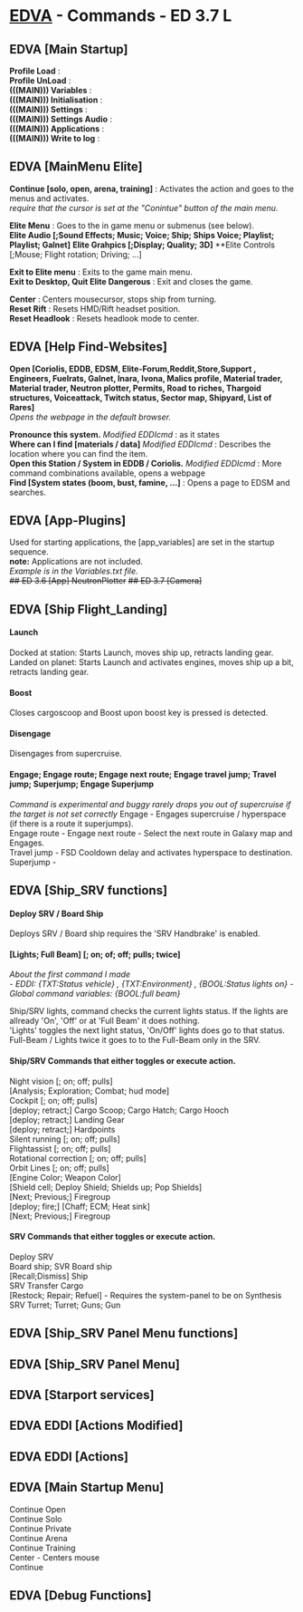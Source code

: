 # [EDVA](..\EDVA) - Commands - ED 3.7 L
## EDVA [Main Startup]
**Profile Load** :  
**Profile UnLoad** :  
**(((MAIN))) Variables** :  
**(((MAIN))) Initialisation** :  
**(((MAIN))) Settings** :  
**(((MAIN))) Settings Audio** :  
**(((MAIN))) Applications** :  
**(((MAIN))) Write to log** :  

## EDVA [MainMenu Elite]
**Continue [solo, open, arena, training]** : Activates the action and goes to the menus and activates.  
*require that the cursor is set at the "Conintue" button of the main menu.*  

**Elite Menu** : Goes to the in game menu or submenus (see below).  
**Elite Audio [;Sound Effects; Music; Voice; Ship; Ships Voice; Playlist; Playlist; Galnet]**
**Elite Grahpics [;Display; Quality; 3D]**
**Elite Controls [;Mouse; Flight rotation; Driving; ...]

**Exit to Elite menu** : Exits to the game main menu.  
**Exit to Desktop, Quit Elite Dangerous** : Exit and closes the game.  

**Center** : Centers mousecursor, stops ship from turning.  
**Reset Rift** : Resets HMD/Rift headset position.  
**Reset Headlook** : Resets headlook mode to center.  

## EDVA [Help Find-Websites]
**Open [Coriolis, EDDB, EDSM, Elite-Forum,Reddit,Store,Support , Engineers, Fuelrats, Galnet, Inara, Ivona, Malics profile, Material trader, Material trader, Neutron plotter, Permits, Road to riches, Thargoid structures, Voiceattack, Twitch status, Sector map, Shipyard, List of Rares]**  
*Opens the webpage in the default browser.*  
  
**Pronounce this system.** *Modified EDDIcmd* : as it states  
**Where can I find [materials / data]** *Modified EDDIcmd* : Describes the location where you can find the item.  
**Open this Station / System in EDDB / Coriolis.** *Modified EDDIcmd* : More command combinations available, opens a webpage  
**Find [System states (boom, bust, famine, ...]** : Opens a page to EDSM and searches.  

## EDVA [App-Plugins]
Used for starting applications, the [app_variables] are set in the startup sequence.  
**note:** Applications are not included.  
*Example is in the Variables.txt file.*  
~~## ED 3.6 [App] NeutronPlotter~~
~~## ED 3.7 [Camera]~~

## EDVA [Ship Flight_Landing]
#### Launch
Docked at station: Starts Launch, moves ship up, retracts landing gear.  
Landed on planet: Starts Launch and activates engines, moves ship up a bit, retracts landing gear.

#### Boost
Closes cargoscoop and Boost upon boost key is pressed is detected.
#### Disengage
Disengages from supercruise.

#### Engage; Engage route; Engage next route; Engage travel jump; Travel jump; Superjump; Engage Superjump
*Command is experimental and buggy*
*rarely drops you out of supercruise if the target is not set correctly*
Engage - Engages supercruise / hyperspace (if there is a route it superjumps).  
Engage route - 
Engage next route - Select the next route in Galaxy map and Engages.  
Travel jump - FSD Cooldown delay and activates hyperspace to destination.  
Superjump - 



## EDVA [Ship_SRV functions]

#### Deploy SRV / Board Ship
Deploys SRV / Board ship requires the 'SRV Handbrake' is enabled.

#### [Lights; Full Beam] [; on; of; off; pulls; twice]
*About the first command I made*  
*- EDDI: {TXT:Status vehicle} , {TXT:Environment} , {BOOL:Status lights on} - Global command variables: {BOOL:full beam}*  
  
Ship/SRV lights, command checks the current lights status. 
If the lights are allready 'On', 'Off' or at 'Full Beam' it does nothing.  
'Lights' toggles the next light status, 'On/Off' lights does go to that status.  
Full-Beam / Lights twice it goes to to the Full-Beam only in the SRV.  

#### Ship/SRV Commands that either toggles or execute action.
Night vision [; on; off; pulls]  
[Analysis; Exploration; Combat; hud mode]  
Cockpit [; on; off; pulls]  
[deploy; retract;] Cargo Scoop; Cargo Hatch; Cargo Hooch  
[deploy; retract;] Landing Gear  
[deploy; retract;] Hardpoints  
Silent running [; on; off; pulls]  
Flightassist [; on; off; pulls]  
Rotational correction [; on; off; pulls]  
Orbit Lines [; on; off; pulls]  
[Engine Color; Weapon Color]  
[Shield cell; Deploy Shield; Shields up; Pop Shields]  
[Next; Previous;] Firegroup  
[deploy; fire;] [Chaff; ECM; Heat sink]  
[Next; Previous;] Firegroup  

#### SRV Commands that either toggles or execute action.
Deploy SRV  
Board ship; SVR Board ship  
[Recall;Dismiss] Ship  
SRV Transfer Cargo  
[Restock; Repair; Refuel] - Requires the system-panel to be on Synthesis
SRV Turret; Turret; Guns; Gun

## EDVA [Ship_SRV Panel Menu functions]
## EDVA [Ship_SRV Panel Menu]
## EDVA [Starport services]
## EDVA EDDI [Actions Modified]
## EDVA EDDI [Actions]
## EDVA [Main Startup Menu]
Continue Open  
Continue Solo  
Continue Private  
Continue Arena  
Continue Training  
Center - Centers mouse  
Continue   
## EDVA [Debug Functions]